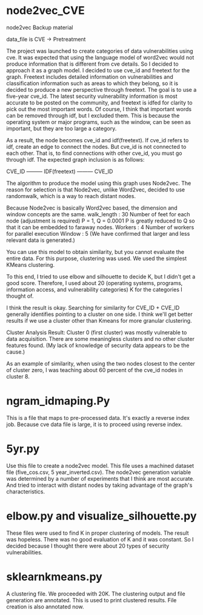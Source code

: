 # node2vec_CVE

node2vec Backup material

data_file is CVE -> Pretreatment

The project was launched to create categories of data vulnerabilities using cve.
It was expected that using the language model of word2vec would not produce information that is different from cve details.
So I decided to approach it as a graph model.
I decided to use cve_id and freetext for the graph.
Freetext includes detailed information on vulnerabilities and classification information such as areas to which they belong, so it is decided to produce a new perspective through freetext.
The goal is to use a five-year cve_id.
The latest security vulnerability information is most accurate to be posted on the community, and freetext is idfed for clarity to pick out the most important words. 
Of course, I think that important words can be removed through idf, but I excluded them.
This is because the operating system or major programs, such as the window, can be seen as important, but they are too large a category.

As a result, the node becomes cve_id and idf(freetext).
If cve_id refers to idf, create an edge to connect the nodes.
But cve_id is not connected to each other.
That is, to find connections with other cve_id, you must go through idf.
The expected graph inclusion is as follows:

CVE_ID ——— IDF(freetext) ——— CVE_ID

The algorithm to produce the model using this graph uses Node2vec.
The reason for selection is that Node2vec, unlike Word2vec, decided to use randomwalk, which is a way to reach distant nodes.

Because Node2vec is basically Word2vec based, the dimension and window concepts are the same.
walk_length : 30 Number of feet for each node (adjustment is required)
P = 1, Q = 0.0001
P is greatly reduced to Q so that it can be embedded to faraway nodes.
Workers : 4 Number of workers for parallel execution
Window : 5 (We have confirmed that larger and less relevant data is generated.)

You can use this model to obtain similarity, but you cannot evaluate the entire data.
For this purpose, clustering was used.
We used the simplest KMeans clustering.

To this end, I tried to use elbow and silhouette to decide K, but I didn't get a good score.
Therefore, I used about 20 (operating systems, programs, information access, and vulnerability categories) K for the categories I thought of.

I think the result is okay.
Searching for similarity for CVE_ID + CVE_ID generally identifies pointing to a cluster on one side. 
I think we'll get better results if we use a cluster other than Kmeans for more granular clustering.

Cluster Analysis Result:
Cluster 0 (first cluster) was mostly vulnerable to data acquisition.
There are some meaningless clusters and no other cluster features found.
(My lack of knowledge of security data appears to be the cause.)

As an example of similarity, when using the two nodes closest to the center of cluster zero,
I was teaching about 60 percent of the cve_id nodes in cluster 8.

# ngram_idmaping.Py
This is a file that maps to pre-processed data. 
It's exactly a reverse index job.
Because cve data file is large, it is to proceed using reverse index.

# 5yr.py
Use this file to create a node2vec model.
This file uses a machined dataset file (five_cos.csv, 5 year_inverted.csv).
The node2vec generation variable was determined by a number of experiments that I think are most accurate.
And tried to interact with distant nodes by taking advantage of the graph's characteristics.

# elbow.py and visualize_silhouette.py
These files were used to find K in proper clustering of models.
The result was hopeless.
There was no good evaluation of K and it was constant.
So I decided because I thought there were about 20 types of security vulnerabilities.

# sklearnkmeans.py
A clustering file.
We proceeded with 20K.
The clustering output and file generation are annotated.
This is used to print clustered results.
File creation is also annotated now.
